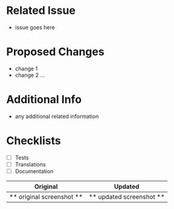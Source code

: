 # Related Issue
- issue goes here

# Proposed Changes
- change 1
- change 2
...

# Additional Info
- any additional related information

# Checklists
- [ ] Tests
- [ ] Translations
- [ ] Documentation

Original        | Updated
:------------------------:|:------------------------:
** original screenshot ** | ** updated screenshot **|

